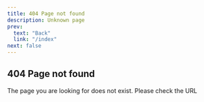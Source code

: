 ```yaml
---
title: 404 Page not found
description: Unknown page
prev:
  text: "Back"
  link: "/index"
next: false
---
```


## 404 Page not found

The page you are looking for does not exist. Please check the URL
